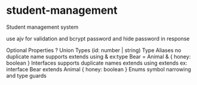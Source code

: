 # student-management

Student management system

use ajv for validation 
and bcrypt password 
and hide password in response

Optional Properties ?
Union Types (id: number | string)
Type Aliases
no duplicate name supports
extends using & ex:type Bear = Animal & { 
  honey: boolean 
}
Interfaces 
supports duplicate names
extends using extends ex:
interface Bear extends Animal {
  honey: boolean
}
Enums
symbol
narrowing and type guards
